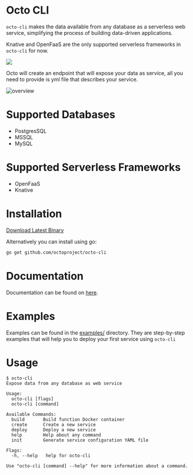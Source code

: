 # Octo CLI

`octo-cli`  makes the data available from any database as a serverless web service, simplifying the process of building data-driven applications. 

Knative and OpenFaaS are the only supported serverless frameworks in `octo-cli` for now.

<img src="https://user-images.githubusercontent.com/20528562/92412306-1b8d1880-f154-11ea-974e-8b610cbb4ea4.png" max-width="100%" />



Octo will create an endpoint that will expose your data as service, all you need to provide is yml file that describes your service.

![overview](https://user-images.githubusercontent.com/20528562/92733888-b9652b00-f380-11ea-9643-9845953050dd.png)

# Supported Databases
- PostgresSQL
- MSSQL
- MySQL

# Supported Serverless Frameworks
- OpenFaaS
- Knative

# Installation
[Download Latest Binary](https://github.com/octoproject/octo-cli/releases/latest)

Alternatively you can install using go:

```bash
go get github.com/octoproject/octo-cli
```

# Documentation
Documentation can be found on [here](https://octoproject.github.io/octo-cli/quick-start/).

# Examples
Examples can be found in the [examples/](https://github.com/octoproject/octo-cli/tree/master/examples) directory. They are step-by-step examples that will help you to deploy your first service using 
 `octo-cli` 

# Usage

```
$ octo-cli      
Expose data from any database as web service

Usage:
  octo-cli [flags]
  octo-cli [command]

Available Commands:
  build       Build function Docker container
  create      Create a new service
  deploy      Deploy a new service
  help        Help about any command
  init        Generate service configuration YAML file

Flags:
  -h, --help   help for octo-cli

Use "octo-cli [command] --help" for more information about a command.

```


